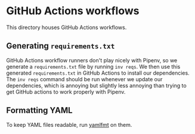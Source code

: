 # GitHub Actions workflows

This directory houses GitHub Actions workflows.

## Generating `requirements.txt`

GitHub Actions workflow runners don't play nicely with Pipenv, so we
generate a `requirements.txt` file by running `inv reqs`. We then use
this generated `requirements.txt` in GitHub Actions to install our
dependencies. The `inv reqs` command should be run whenever we update
our dependencies, which is annoying but slightly less annoying than
trying to get GitHub actions to work properly with Pipenv.

## Formatting YAML

To keep YAML files readable, run [yamlfmt](https://github.com/google/yamlfmt)
on them.